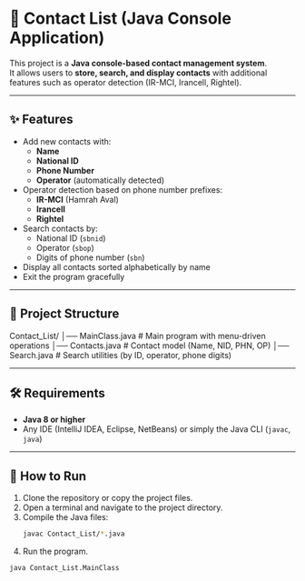 # 📒 Contact List (Java Console Application)

This project is a **Java console-based contact management system**.  
It allows users to **store, search, and display contacts** with additional features such as operator detection (IR-MCI, Irancell, Rightel).

---

## ✨ Features
- Add new contacts with:
  - **Name**
  - **National ID**
  - **Phone Number**
  - **Operator** (automatically detected)
- Operator detection based on phone number prefixes:
  - **IR-MCI** (Hamrah Aval)
  - **Irancell**
  - **Rightel**
- Search contacts by:
  - National ID (`sbnid`)
  - Operator (`sbop`)
  - Digits of phone number (`sbn`)
- Display all contacts sorted alphabetically by name
- Exit the program gracefully

---

## 📂 Project Structure
Contact_List/
│── MainClass.java # Main program with menu-driven operations
│── Contacts.java # Contact model (Name, NID, PHN, OP)
│── Search.java # Search utilities (by ID, operator, phone digits)

---

## 🛠 Requirements
- **Java 8 or higher**
- Any IDE (IntelliJ IDEA, Eclipse, NetBeans) or simply the Java CLI (`javac`, `java`)

---

## 🚀 How to Run
1. Clone the repository or copy the project files.
2. Open a terminal and navigate to the project directory.
3. Compile the Java files:
   ```bash
   javac Contact_List/*.java
4. Run the program.
```bash
java Contact_List.MainClass
